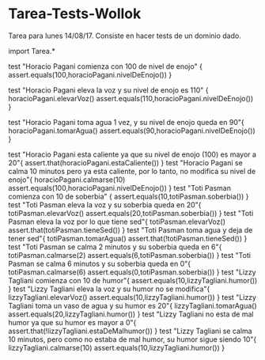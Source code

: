# Tarea-Tests-Wollok
Tarea para lunes 14/08/17. Consiste en hacer tests de un dominio dado.

import Tarea.*

test "Horacio Pagani comienza con 100 de nivel de enojo" {
	assert.equals(100,horacioPagani.nivelDeEnojo())
}

test "Horacio Pagani eleva la voz y su nivel de enojo es 110" {
	horacioPagani.elevarVoz()
	assert.equals(110,horacioPagani.nivelDeEnojo())
}

test "Horacio Pagani toma agua 1 vez, y su nivel de enojo queda en 90"{
	horacioPagani.tomarAgua()
	assert.equals(90,horacioPagani.nivelDeEnojo())
}

test "Horacio Pagani esta caliente ya que su nivel de enojo (100) es mayor a 20"{
	assert.that(horacioPagani.estaCaliente())
}
test "Horacio Pagani se calma 10 minutos pero ya esta caliente, por lo tanto, no modifica su nivel de enojo"{
	horacioPagani.calmarse(10)
	assert.equals(100,horacioPagani.nivelDeEnojo())
}
test "Toti Pasman comienza con 10 de soberbia" {
	assert.equals(10,totiPasman.soberbia())
}
test "Toti Pasman eleva la voz y su soberbia queda en 20"{
	totiPasman.elevarVoz()
	assert.equals(20,totiPasman.soberbia())
}
test "Toti Pasman eleva la voz por lo que tiene sed"{
	totiPasman.elevarVoz()
	assert.that(totiPasman.tieneSed())
}
test "Toti Pasman toma agua y deja de tener sed"{
	totiPasman.tomarAgua()
	assert.that(!totiPasman.tieneSed())
}
test "Toti Pasman se calma 2 minutos y su soberbia queda en 6"{
	totiPasman.calmarse(2)
	assert.equals(6,totiPasman.soberbia())
}
test "Toti Pasman se calma 6 minutos y su soberbia queda en 0"{
	totiPasman.calmarse(6)
	assert.equals(0,totiPasman.soberbia())
}
test "Lizzy Tagliani comienza con 10 de humor"{
	assert.equals(10,lizzyTagliani.humor())
}
test "Lizzy Tagliani eleva la voz y su humor no se modifica"{
	lizzyTagliani.elevarVoz()
	assert.equals(10,lizzyTagliani.humor())
}
test "Lizzy Tagliani toma un vaso de agua y su humor es 20"{
	lizzyTagliani.tomarAgua()
	assert.equals(20,lizzyTagliani.humor())
}
test "Lizzy Tagliani no esta de mal humor ya que su humor es mayor a 0"{
	assert.that(!lizzyTagliani.estaDeMalhumor())
}
test "Lizzy Tagliani se calma 10 minutos, pero como no estaba de mal humor, su humor sigue siendo 10"{
	lizzyTagliani.calmarse(10)
	assert.equals(10,lizzyTagliani.humor())
}

